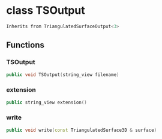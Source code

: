 # class TSOutput


```cpp
Inherits from TriangulatedSurfaceOutput<3>
```



## Functions

### TSOutput

```cpp
public void TSOutput(string_view filename)
```


### extension

```cpp
public string_view extension()
```


### write

```cpp
public void write(const TriangulatedSurface3D & surface)
```




